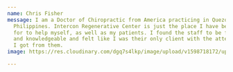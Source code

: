 ```yaml
---
name: Chris Fisher
message: I am a Doctor of Chiropractic from America practicing in Quezon City in the
  Philippines. Intercon Regenerative Center is just the place I have been searching
  for to help myself, as well as my patients. I found the staff to be friendly, accommodating
  and knowledgeable and felt like I was their only client with the attention and time
  I got from them.
image: https://res.cloudinary.com/dgq7s4lkp/image/upload/v1598718172/uploads/chris-fisher_jlrvhc.jpg

---
```

